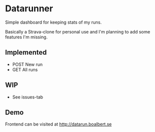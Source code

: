 # Datarunner
Simple dashboard for keeping stats of my runs.

Basically a Strava-clone for personal use and I'm planning to add some features I'm missing.

## Implemented
- POST New run
- GET All runs

## WIP
- See issues-tab

## Demo
Frontend can be visited at http://datarun.boalbert.se
